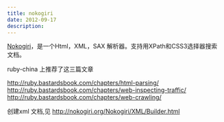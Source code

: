 ```yaml
---
title: nokogiri
date: 2012-09-17
description:
---
```



[Nokogiri](鋸)，是一个Html，XML，SAX 解析器。支持用XPath和CSS3选择器搜索文档。

ruby-china 上推荐了这三篇文章

http://ruby.bastardsbook.com/chapters/html-parsing/
http://ruby.bastardsbook.com/chapters/web-inspecting-traffic/
http://ruby.bastardsbook.com/chapters/web-crawling/

创建xml 文档,见 http://nokogiri.org/Nokogiri/XML/Builder.html

[Nokogiri]: http://nokogiri.org/

